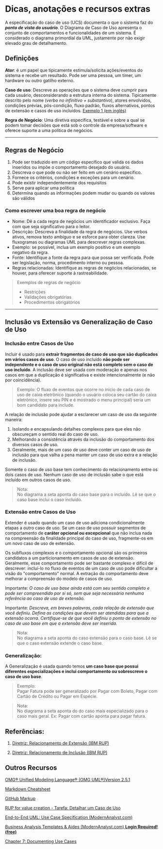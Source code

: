 # Dicas, anotações e recursos extras

A especificação do caso de uso (UCS) documenta o que o sistema faz do ***ponto de vista do usuário***. O Diagrama de Caso de Uso apresenta o conjunto de comportamentos e funcionalidades de um sistema. É considerado o diagrama primordial da UML, justamente por não exigir elevado grau de detalhamento. 

## Definições  

**Ator**: é um papel que tipicamente estimula/solicita ações/eventos do sistema e recebe um resultado. Pode ser uma pessoa, um timer, um hardware ou outro gatilho externo.  

**Caso de uso**: Descreve as operações que o sistema deve cumprir para cada usuário, desconsiderando a estrutura interna do sistema. Tipicamente descrito pelo nome (*verbo no infinitivo + substantivo*), atores envolvidos, condições prévias, pós-condição, fluxo padrão, fluxos alternativos, pontos de extensão e casos de uso incluídos. [Exemplo 1 (em inglês)](exemplo1_ucs_ingles.md)

**Regra de Negócio**: Uma diretiva específica, testável e sobre a qual se podem tomar decisões que está sob o controle da empresa/software e oferece suporte a uma política de negócios.

---
## Regras de Negócio
1. Pode ser traduzido em um código específico que valida os dados inseridos ou impõe o comportamento desejado do usuário.  
1. Descreva o que pode ou não ser feito em um cenário específico.  
1. Fornece os critérios, condições e exceções para um cenário.
1. Pode existir independentemente dos requisitos
1. Serve para aplicar uma política
1. Determina quando as informações podem mudar ou quando os valores são válidos



### Como escrever uma boa regra de negócio

- Nome: Dê a cada regra de negócios um identificador exclusivo. Faça com que seja significativo para o leitor.
- Descrição: Descreva a finalidade da regra de negócios. Use verbos ativos, remova texto ambíguo e se esforce para obter clareza. Use fluxogramas ou diagramas UML para descrever regras complexas.
- Exemplo: se possível, inclua um exemplo positivo e um exemplo negativo da regra.
- Fonte: Identifique a fonte da regra para que possa ser verificada. Pode ser legislação, norma, procedimento interno ou pessoa.
- Regras relacionadas: Identifique as regras de negócios relacionadas, se houver, para oferecer suporte à rastreabilidade. 

>Exemplos de regras de negócio  
>- Restrições
>- Validações obrigatórias
>- Procedimentos obrigatórios

---
## Inclusão vs Extensão vs Generalização de Caso de Uso

### Inclusão entre Casos de Uso   

Incluir é usado para **extrair fragmentos de caso de uso que são duplicados em vários casos de uso**. O caso de uso incluído **não pode ser independente e o caso de uso original não está completo sem o caso de uso incluído**. A inclusão deve ser usada com moderação e apenas nos casos em que a duplicação é significativa e existe intencionalmente (e não por coincidência).

>Exemplo:
O fluxo de eventos que ocorre no início de cada caso de uso de caixa eletrônico (quando o usuário coloca seu cartão do caixa eletrônico, insere seu PIN e é mostrado o menu principal) seria um bom candidato para include. 


A relação de inclusão pode ajudar a esclarecer um caso de uso da seguinte maneira:

1. Isolando e encapsulando detalhes complexos para que eles não obscureçam o sentido real do caso de uso.
1. Melhorando a consistência através da inclusão do comportamento dos diversos casos de uso.
1. Geralmente, mais de um caso de uso deve conter um caso de uso de inclusão para que valha a pena manter um caso de uso extra e a relação de inclusão.

Somente o caso de uso base tem conhecimento do relacionamento entre os dois casos de uso. Nenhum caso de uso de inclusão sabe o que está incluído em outros casos de uso.   

> Nota:   
No diagrama a seta aponta do caso base para o incluído. Lê se que o caso base inclui o caso incluído.


### Extensão entre Casos de Uso   

Extender é usado quando um caso de uso adiciona condicionalmente etapas a outro caso de uso. Se um caso de uso possuir segmentos de comportamento de **caráter opcional ou excepcional** que não inclua nada na compreensão da finalidade principal do caso de uso, fragmente-os em um novo caso de uso de extensão.  

Os subfluxos complexos e o comportamento opcional são os primeiros candidatos a um particionamento em casos de uso de extensão. Geralmente, esse comportamento pode ser bastante complexo e difícil de descrever: incluí-lo no fluxo de eventos de um caso de uso pode dificultar a visão do "comportamento" normal. A extração do comportamento deve melhorar a compreensão do modelo de casos de uso.

Importante: _O caso de uso base ainda está com seu sentido completo e pode ser compreendido por si só, sem que seja necessária nenhuma referência ao caso de uso de extensão._

Importante: _Descreva, em breves palavras, cada relação de extensão que você definiu. Defina as condições que devem ser atendidas para que a extensão ocorra. Certifique-se de que você definiu o ponto de extensão no caso de uso base em que a extensão deve ser inserida._


> Nota:   
No diagrama a seta aponta do caso extensão para o caso base. Lê se que o caso extensão extende o caso base.


### Generalização:
A Generalização é usada quando temos **um caso base que possui diferentes especializações e inclui comportamento ou sobrescreve o caso de uso base**.
> Exemplo:  
Pagar Fatura pode ser generalizado por Pagar com Boleto, Pagar com Cartão de Crédito ou Pagar em Espécie.  

> Nota:  
No diagrama a seta aponta do do caso mais especializado para o caso mais geral. Ex: Pagar com cartão aponta para pagar fatura.  


## Referências:  
1.  [Diretriz: Relacionamento de Extensão (IBM RUP)](https://www.cin.ufpe.br/~gta/rup-vc/core.base_rup/guidances/guidelines/extend-relationship_EF38D814.html)

1.  [Diretriz: Relacionamento de Inclusão (IBM RUP)](https://www.cin.ufpe.br/~gta/rup-vc/core.base_rup/guidances/guidelines/include-relationship_5AE2718.html)


## Outros Recursos

[OMG® Unified Modeling Language® (OMG UML®)Version 2.5.1](https://www.omg.org/spec/UML/2.5.1/PDF)

[Markdown Cheatsheet](https://github.com/adam-p/markdown-here/wiki/Markdown-Cheatsheet)

[GitHub Markup](https://github.com/github/markup/blob/master/README.md)  

[RUP for value creation - Tarefa: Detalhar um Caso de Uso](https://www.cin.ufpe.br/~gta/rup-vc/core.base_rup/tasks/detail_a_use_case_D9BECBF4.html)

[End-to-End UML: Use Case Specification (ModernAnalyst.com)](https://www.modernanalyst.com/Resources/Articles/tabid/115/ID/2016/End-to-End-UML-Use-Case-Specification.aspx)

[Business Analysis Templates & Aides (ModernAnalyst.com) **Login Required! (free)**](https://www.modernanalyst.com/Resources/Templates/tabid/146/articleType/CategoryView/categoryId/194/Use-Cases.aspx)

[Chapter 7: Documenting Use Cases](https://www.ibm.com/developerworks/rational/library/content/legacy/parttwo/1000/0670/0670_Schneider_Ch07.pdf)